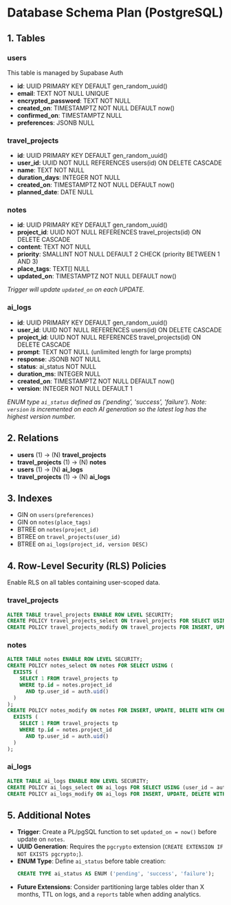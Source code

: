 # Database Schema Plan (PostgreSQL)

## 1. Tables

### users
This table is managed by Supabase Auth

- **id**: UUID PRIMARY KEY DEFAULT gen_random_uuid()
- **email**: TEXT NOT NULL UNIQUE
- **encrypted_password**: TEXT NOT NULL
- **created_on**: TIMESTAMPTZ NOT NULL DEFAULT now()
- **confirmed_on**: TIMESTAMPTZ NULL
- **preferences**: JSONB NULL

### travel_projects
- **id**: UUID PRIMARY KEY DEFAULT gen_random_uuid()
- **user_id**: UUID NOT NULL REFERENCES users(id) ON DELETE CASCADE
- **name**: TEXT NOT NULL
- **duration_days**: INTEGER NOT NULL
- **created_on**: TIMESTAMPTZ NOT NULL DEFAULT now()
- **planned_date**: DATE NULL

### notes
- **id**: UUID PRIMARY KEY DEFAULT gen_random_uuid()
- **project_id**: UUID NOT NULL REFERENCES travel_projects(id) ON DELETE CASCADE
- **content**: TEXT NOT NULL
- **priority**: SMALLINT NOT NULL DEFAULT 2 CHECK (priority BETWEEN 1 AND 3)
- **place_tags**: TEXT[] NULL
- **updated_on**: TIMESTAMPTZ NOT NULL DEFAULT now()

*Trigger will update `updated_on` on each UPDATE.*

### ai_logs
- **id**: UUID PRIMARY KEY DEFAULT gen_random_uuid()
- **user_id**: UUID NOT NULL REFERENCES users(id) ON DELETE CASCADE
- **project_id**: UUID NOT NULL REFERENCES travel_projects(id) ON DELETE CASCADE
- **prompt**: TEXT NOT NULL (unlimited length for large prompts)
- **response**: JSONB NOT NULL
- **status**: ai_status NOT NULL
- **duration_ms**: INTEGER NULL
- **created_on**: TIMESTAMPTZ NOT NULL DEFAULT now()
- **version**: INTEGER NOT NULL DEFAULT 1

*ENUM type `ai_status` defined as ('pending', 'success', 'failure').*
*Note: `version` is incremented on each AI generation so the latest log has the highest version number.*

## 2. Relations

- **users** (1) → (N) **travel_projects**
- **travel_projects** (1) → (N) **notes**
- **users** (1) → (N) **ai_logs**
- **travel_projects** (1) → (N) **ai_logs**

## 3. Indexes

- GIN on `users(preferences)`
- GIN on `notes(place_tags)`
- BTREE on `notes(project_id)`
- BTREE on `travel_projects(user_id)`
- BTREE on `ai_logs(project_id, version DESC)`

## 4. Row-Level Security (RLS) Policies

Enable RLS on all tables containing user-scoped data.

### travel_projects
```sql
ALTER TABLE travel_projects ENABLE ROW LEVEL SECURITY;
CREATE POLICY travel_projects_select ON travel_projects FOR SELECT USING (user_id = auth.uid());
CREATE POLICY travel_projects_modify ON travel_projects FOR INSERT, UPDATE, DELETE WITH CHECK (user_id = auth.uid());
```

### notes
```sql
ALTER TABLE notes ENABLE ROW LEVEL SECURITY;
CREATE POLICY notes_select ON notes FOR SELECT USING (
  EXISTS (
    SELECT 1 FROM travel_projects tp
    WHERE tp.id = notes.project_id
      AND tp.user_id = auth.uid()
  )
);
CREATE POLICY notes_modify ON notes FOR INSERT, UPDATE, DELETE WITH CHECK (
  EXISTS (
    SELECT 1 FROM travel_projects tp
    WHERE tp.id = notes.project_id
      AND tp.user_id = auth.uid()
  )
);
```

### ai_logs
```sql
ALTER TABLE ai_logs ENABLE ROW LEVEL SECURITY;
CREATE POLICY ai_logs_select ON ai_logs FOR SELECT USING (user_id = auth.uid());
CREATE POLICY ai_logs_modify ON ai_logs FOR INSERT, UPDATE, DELETE WITH CHECK (user_id = auth.uid());
```

## 5. Additional Notes

- **Trigger**: Create a PL/pgSQL function to set `updated_on = now()` before update on `notes`.
- **UUID Generation**: Requires the `pgcrypto` extension (`CREATE EXTENSION IF NOT EXISTS pgcrypto;`).
- **ENUM Type**: Define `ai_status` before table creation:
  ```sql
  CREATE TYPE ai_status AS ENUM ('pending', 'success', 'failure');
  ```
- **Future Extensions**: Consider partitioning large tables older than X months, TTL on logs, and a `reports` table when adding analytics.
